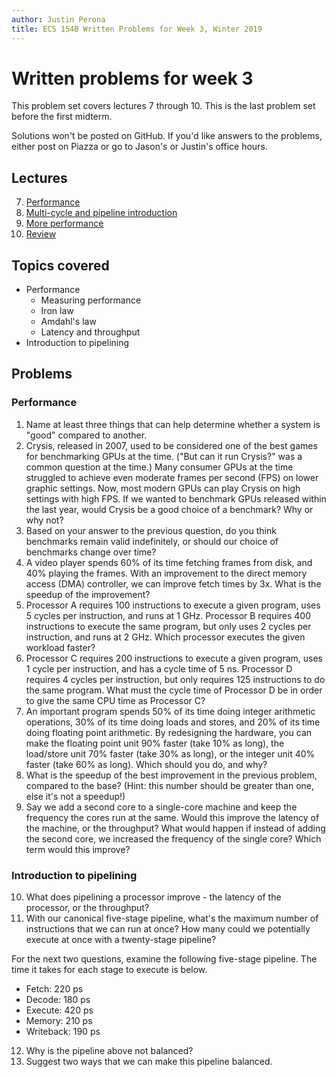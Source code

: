 ```yaml
---
author: Justin Perona
title: ECS 154B Written Problems for Week 3, Winter 2019
---
```


# Written problems for week 3

This problem set covers lectures 7 through 10.
This is the last problem set before the first midterm.

Solutions won't be posted on GitHub.
If you'd like answers to the problems, either post on Piazza or go to Jason's or Justin's office hours.

## Lectures

7. [Performance](https://github.com/jlpteaching/ECS154B/blob/master/lecture%20notes/01-23-Lecture-7.pdf)
8. [Multi-cycle and pipeline introduction](https://github.com/jlpteaching/ECS154B/blob/master/lecture%20notes/01-25-Lecture-8.pdf)
9. [More performance](https://github.com/jlpteaching/ECS154B/blob/master/lecture%20notes/01-28-Lecture-9.pdf)
10. [Review](https://github.com/jlpteaching/ECS154B/blob/master/lecture%20notes/01-30-Lecture-10.pdf)

## Topics covered

* Performance
    * Measuring performance
    * Iron law
    * Amdahl's law
    * Latency and throughput
* Introduction to pipelining

## Problems

### Performance

1. Name at least three things that can help determine whether a system is "good" compared to another.
2. Crysis, released in 2007, used to be considered one of the best games for benchmarking GPUs at the time. ("But can it run Crysis?" was a common question at the time.) Many consumer GPUs at the time struggled to achieve even moderate frames per second (FPS) on lower graphic settings. Now, most modern GPUs can play Crysis on high settings with high FPS. If we wanted to benchmark GPUs released within the last year, would Crysis be a good choice of a benchmark? Why or why not?
3. Based on your answer to the previous question, do you think benchmarks remain valid indefinitely, or should our choice of benchmarks change over time?
4. A video player spends 60% of its time fetching frames from disk, and 40% playing the frames. With an improvement to the direct memory access (DMA) controller, we can improve fetch times by 3x. What is the speedup of the improvement?
5. Processor A requires 100 instructions to execute a given program, uses 5 cycles per instruction, and runs at 1 GHz. Processor B requires 400 instructions to execute the same program, but only uses 2 cycles per instruction, and runs at 2 GHz. Which processor executes the given workload faster?
6. Processor C requires 200 instructions to execute a given program, uses 1 cycle per instruction, and has a cycle time of 5 ns. Processor D requires 4 cycles per instruction, but only requires 125 instructions to do the same program. What must the cycle time of Processor D be in order to give the same CPU time as Processor C?
7. An important program spends 50% of its time doing integer arithmetic operations, 30% of its time doing loads and stores, and 20% of its time doing floating point arithmetic. By redesigning the hardware, you can make the floating point unit 90% faster (take 10% as long), the load/store unit 70% faster (take 30% as long), or the integer unit 40% faster (take 60% as long). Which should you do, and why?
8. What is the speedup of the best improvement in the previous problem, compared to the base? (Hint: this number should be greater than one, else it's not a speedup!)
9. Say we add a second core to a single-core machine and keep the frequency the cores run at the same. Would this improve the latency of the machine, or the throughput? What would happen if instead of adding the second core, we increased the frequency of the single core? Which term would this improve?

### Introduction to pipelining

10. What does pipelining a processor improve - the latency of the processor, or the throughput?
11. With our canonical five-stage pipeline, what's the maximum number of instructions that we can run at once? How many could we potentially execute at once with a twenty-stage pipeline?

For the next two questions, examine the following five-stage pipeline. The time it takes for each stage to execute is below.

* Fetch: 220 ps
* Decode: 180 ps
* Execute: 420 ps
* Memory: 210 ps
* Writeback: 190 ps

12. Why is the pipeline above not balanced?
13. Suggest two ways that we can make this pipeline balanced.
